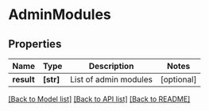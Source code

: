# AdminModules


## Properties
Name | Type | Description | Notes
------------ | ------------- | ------------- | -------------
**result** | **[str]** | List of admin modules | [optional] 

[[Back to Model list]](../README.md#documentation-for-models) [[Back to API list]](../README.md#documentation-for-api-endpoints) [[Back to README]](../README.md)



